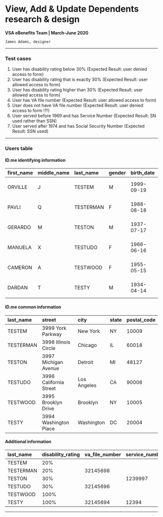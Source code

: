# View, Add & Update Dependents research & design
**VSA eBenefits Team | March-June 2020**

`James Adams, designer`

---

### Test cases

1. User has disability rating below 30% (Expected Result: user denied access to form)
2. User has disability rating that is exactly 30% (Expected Result: user allowed access to form)
3. User has disability rating higher than 30% (Expected Result: user allowed access to form)
4. User has VA file number (Expected Result: user allowed access to form)
5. User does not have VA file number (Expected Result: user denied access to form !?!)
6. User served before 1969 and has Service Number (Expected Result: SN used rather than SSN)
7. User served after 1974 and has Social Security Number (Expected Result: SSN used)

---

### Users table

#### ID.me identifying information

| first_name | middle_name | last_name | gender | birth_date | ssn | phone | email | password | who_is_using |
| :--- | :--- | :--- | :--- | :--- | :--- | :--- | :--- | :--- | :--- |
| ORVILLE | J | TESTEM | M | 1999-09-19 | 125480999 | 212-827-0999 | vets.gov.user+EBN1@gmail.com | ********dHdv | EBN |  
| PAVLI | Q | TESTERMAN | F | 1988-08-18 | 125480998 | 872-827-0998 | vets.gov.user+EBN2@gmail.com | ********dHdv | EBN |
| GERARDO | M | TESTON | M | 1937-07-17 | 125480997 | 310-827-0997 | vets.gov.user+EBN3@gmail.com | ********dHdv | EBN |
| MANUELA | X | TESTUDO | F | 1966-06-16 | 125480996 | 773-827-0996 | vets.gov.user+EBN4@gmail.com | ********dHdv | EBN |
| CAMERON | A | TESTWOOD | F | 1955-05-15 | 125480995 | 917-827-0995 | vets.gov.user+EBN5@gmail.com | ********dHdv | EBN |
| DARDAN | T | TESTY | M | 1934-04-14 | 125480994 | 202-827-0994 | vets.gov.user+EBN6@gmail.com | ********dHdv | EBN |

#### ID.me common information

| last_name | street | city | state | postal_code |
| :--- | :--- | :--- | :--- | :--- |
| TESTEM | 3999 York Parkway | New York | NY | 10009 |
| TESTERMAN | 3998 Illinois Circle | Chicago | IL | 60018 |
| TESTON | 3997 Michigan Avenue | Detroit | MI | 48127 |
| TESTUDO | 3996 California Street | Los Angeles | CA | 90006 |
| TESTWOOD | 3995 Brooklyn Drive | Brooklyn | NY | 10005 |
| TESTY | 3994 Washington Place | Washington | DC | 20004 |

#### Additional information

| last_name | disability_rating | va_file_number | service_number |
| :--- | :--- | :--- | :--- |
| TESTEM | 20% |  |   |
| TESTERMAN | 20% | 32145698 |   |
| TESTON | 30% |  | 1239997 |
| TESTUDO | 30% | 32145696 |   |
| TESTWOOD | 100% |  |   |
| TESTY | 100% | 32145694 | 12394 |

---
